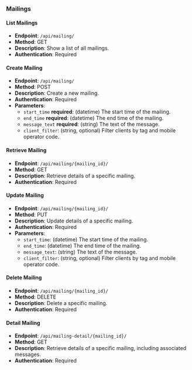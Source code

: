 ### Mailings

#### List Mailings

- **Endpoint**: `/api/mailing/`
- **Method**: GET
- **Description**: Show a list of all mailings.
- **Authentication**: Required

#### Create Mailing

- **Endpoint**: `/api/mailing/`
- **Method**: POST
- **Description**: Create a new mailing.
- **Authentication**: Required
- **Parameters**:
  - `start_time` **required**: (datetime) The start time of the mailing.
  - `end_time` **required**: (datetime) The end time of the mailing.
  - `message_text` **required**: (string) The text of the message.
  - `client_filter`: (string, optional) Filter clients by tag and mobile operator code.

#### Retrieve Mailing

- **Endpoint**: `/api/mailing/{mailing_id}/`
- **Method**: GET
- **Description**: Retrieve details of a specific mailing.
- **Authentication**: Required

#### Update Mailing

- **Endpoint**: `/api/mailing/{mailing_id}/`
- **Method**: PUT
- **Description**: Update details of a specific mailing.
- **Authentication**: Required
- **Parameters**:
  - `start_time`: (datetime) The start time of the mailing.
  - `end_time`: (datetime) The end time of the mailing.
  - `message_text`: (string) The text of the message.
  - `client_filter`: (string, optional) Filter clients by tag and mobile operator code.

#### Delete Mailing

- **Endpoint**: `/api/mailing/{mailing_id}/`
- **Method**: DELETE
- **Description**: Delete a specific mailing.
- **Authentication**: Required

#### Detail Mailing

- **Endpoint**: `/api/mailing-detail/{mailing_id}/`
- **Method**: GET
- **Description**: Retrieve details of a specific mailing, including associated messages.
- **Authentication**: Required